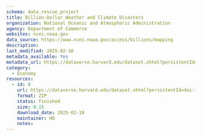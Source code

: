 ```yaml
---
schema: data_rescue_project 
title: Billion-Dollar Weather and Climate Disasters
organization: National Oceanic and Atmospheric Administration
agency: Department of Commerce
websites: ncei.noaa.gov
data_source: https://www.ncei.noaa.gov/access/billions/mapping
description: 
last_modified: 2025-02-10
metadata_available: Yes
metadata_url: https://dataverse.harvard.edu/dataset.xhtml?persistentId=doi:10.7910/DVN/WFMZWP&version=DRAFT
category:
  - Economy
resources:
  - id: 0
    url: https://dataverse.harvard.edu/dataset.xhtml?persistentId=doi:10.7910/DVN/WFMZWP&version
    format: ZIP
    status: Finished
    size: 0.15
    download_date: 2025-02-10
    maintainer: HD
    notes: 
---
```

